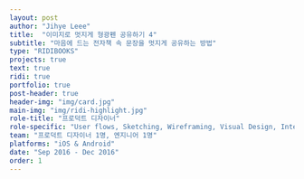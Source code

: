 ```yaml
---
layout: post
author: "Jihye Leee"
title:  "이미지로 멋지게 형광펜 공유하기 4"
subtitle: "마음에 드는 전자책 속 문장을 멋지게 공유하는 방법"
type: "RIDIBOOKS"
projects: true
text: true
ridi: true
portfolio: true
post-header: true
header-img: "img/card.jpg"
main-img: "img/ridi-highlight.jpg"
role-title: "프로덕트 디자이너"
role-specific: "User flows, Sketching, Wireframing, Visual Design, Interaction, Prototyping"
team: "프로덕트 디자이너 1명, 엔지니어 1명"
platforms: "iOS & Android"
date: "Sep 2016 - Dec 2016"
order: 1
---
```



